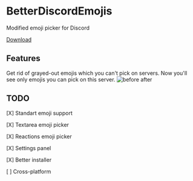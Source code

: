 # BetterDiscordEmojis
Modified emoji picker for Discord

[Download](https://github.com/TrueLecter/BetterDiscordEmojis/releases "Releases")

## Features
Get rid of grayed-out emojis which you can't pick on servers. Now you'll see only emojis you can pick on this server.
![before after](http://i.imgur.com/H2yoZlk.png "Functionality preview")

## TODO
[X] Standart emoji support

[X] Textarea emoji picker

[X] Reactions emoji picker

[X] Settings panel

[X] Better installer

[ ] Cross-platform
